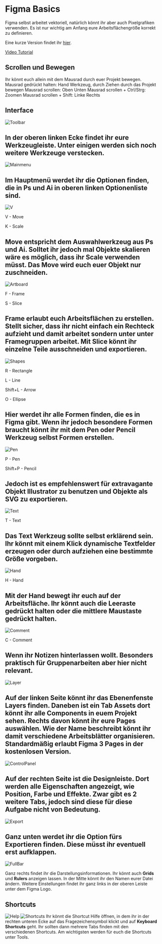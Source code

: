 # Figma Basics
Figma selbst arbeitet vektoriell, natürlich könnt ihr aber auch Pixelgrafiken verwenden. Es ist nur wichtig am Anfang eure Arbeitsflächengröße korrekt zu definieren.

Eine kurze Version findet ihr [hier](/Figma/TLDR%20Figma%20Basics).

[Video Tutorial](https://youtu.be/bFBIPWKXWPg)

## Scrollen und Bewegen
Ihr könnt euch allein mit dem Mausrad durch euer Projekt bewegen.
Mausrad gedrückt halten: Hand Werkzeug, durch Ziehen durch das Projekt bewegen
Mausrad scrollen: Oben Unten
Mausrad scrollen + Ctrl/Strg: Zoomen
Mausrad scrollen + Shift: Linke Rechts



## Interface

![Toolbar](/Figma/Figma_Images/Interface.png)

In der oberen linken Ecke findet ihr eure Werkzeugleiste.
Unter einigen werden sich noch weitere Werkzeuge verstecken.
---

![Mainmenu](/Figma/Figma_Images/MainMenu.png)

Im Hauptmenü werdet ihr die Optionen finden, die in Ps und Ai in oberen linken Optionenliste sind.
---

![V](/Figma/Figma_Images/V.png)

V - Move

K - Scale

**Move** entspricht dem Auswahlwerkzeug aus Ps und Ai. Solltet ihr jedoch mal Objekte skalieren wäre es möglich, dass ihr **Scale** verwenden müsst. Das Move wird euch euer Objekt nur zuschneiden.
---

![Artboard](/Figma/Figma_Images/Artboard.png)

F - Frame

S - Slice

**Frame** erlaubt euch Arbeitsflächen zu erstellen. Stellt sicher, dass ihr nicht einfach ein Rechteck aufzieht und damit arbeitet sondern unter unter Framegruppen arbeitet. Mit **Slice** könnt ihr einzelne Teile ausschneiden und exportieren.
---

![Shapes](/Figma/Figma_Images/Shapes.png)

R - Rectangle

L - Line

Shift+L - Arrow

O - Ellipse

Hier werdet ihr alle Formen finden, die es in Figma gibt.
Wenn ihr jedoch besondere Formen braucht könnt ihr mit dem **Pen** oder **Pencil** Werkzeug selbst Formen erstellen.
---

![Pen](/Figma/Figma_Images/Pen.png)

P - Pen

Shift+P - Pencil

Jedoch ist es empfehlenswert für extravagante Objekt Illustrator zu benutzen und Objekte als SVG zu exportieren.
---

![Text](/Figma/Figma_Images/Text.png)

T - Text

Das **Text** Werkzeug sollte selbst erklärend sein. Ihr könnt mit einem Klick dynamische Textfelder erzeugen oder durch aufziehen eine bestimmte Größe vorgeben.
---

![Hand](/Figma/Figma_Images/Hand.png)

H - Hand

Mit der **Hand** bewegt ihr euch auf der Arbeitsfläche.
Ihr könnt auch die Leeraste gedrückt halten oder die mittlere Maustaste gedrückt halten.
---

![Comment](/Figma/Figma_Images/Comment.png)

C - Comment

Wenn ihr Notizen hinterlassen wollt. Besonders praktisch für Gruppenarbeiten aber hier nicht relevant.
---

![Layer](/Figma/Figma_Images/Layer.png)

Auf der linken Seite könnt ihr das Ebenenfenste **Layers** finden. Daneben ist ein Tab **Assets** dort könnt ihr alle Components in euem Projekt sehen.
Rechts davon könnt ihr eure **Pages** auswählen. Wie der Name beschreibt könnt ihr damit verschiedene Arbeitsblätter organisieren. Standardmäßig erlaubt Figma 3 **Pages** in der kostenlosen Version.
---

![ControlPanel](/Figma/Figma_Images/ControlPanel.png)

Auf der rechten Seite ist die Designleiste. Dort werden alle Eigenschaften angezeigt, wie Position, Farbe und Effekte.
Zwar gibt es 2 weitere Tabs, jedoch sind diese für diese Aufgabe nicht von Bedeutung.
---

![Export](/Figma/Figma_Images/Export.png)

Ganz unten werdet ihr die Option fürs Exportieren finden. Diese müsst ihr eventuell erst aufklappen.
---

![FullBar](/Figma/Figma_Images/FullBar.png)

Ganz rechts findet ihr die Darstellungsinformationen. Ihr könnt auch **Grids** und **Rulers** anzeigen lassen.
In der Mitte könnt ihr den Namen eurer Datei ändern.
Weitere Einstellungen findet ihr ganz links in der oberen Leiste unter dem Figma Logo.



## Shortcuts
![Help](/Figma/Figma_Images/Help.png)
![Shortcuts](/Figma/Figma_Images/Shortcuts.png)
Ihr könnt die Shortcut Hilfe öffnen, in dem ihr in der rechten unteren Ecke auf das Fragezeichensymbol klickt und auf **Keyboard Shortcuts** geht.
Ihr sollten dann mehrere Tabs finden mit den verschiedenen Shortcuts. Am wichtigsten werden für euch die Shortcuts unter Tools.
